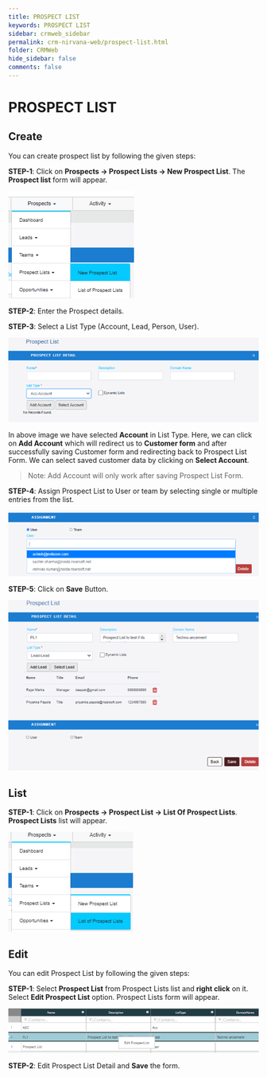 ```yaml
---
title: PROSPECT LIST
keywords: PROSPECT LIST
sidebar: crmweb_sidebar
permalink: crm-nirvana-web/prospect-list.html
folder: CRMWeb
hide_sidebar: false
comments: false
---
```


# PROSPECT LIST

## Create

You can create prospect list by following the given steps:

**STEP-1**: Click on **Prospects → Prospect Lists → New Prospect List**. The **Prospect list** form will appear.

![](/images/prospect-list-menu.png)

**STEP-2**: Enter the Prospect details.

**STEP-3**: Select a List Type (Account, Lead, Person, User).

![](/images/prospect-create-details.png)

In above image we have selected **Account** in List Type. Here, we can click on **Add Account** which will redirect us to **Customer form** and after successfully saving Customer form and redirecting back to Prospect List Form.
We can select saved customer data by clicking on **Select Account**.

>Note: Add Account will only work after saving Prospect List Form.

**STEP-4**:  Assign Prospect List to User or team by selecting single or multiple entries from the list.

![](/images/prospect-assign.png)

**STEP-5**: Click on **Save** Button.

![](/images/prospect-create-assign.png)

## List

**STEP-1**:  Click on **Prospects → Prospect List → List Of Prospect Lists**. **Prospect Lists** list will appear.

![](/images/prospect-list-lists.png)

## Edit

You can edit Prospect List by following the given steps:

**STEP-1**: Select **Prospect List** from Prospect Lists list and **right click** on it. Select **Edit Prospect List** option. Prospect Lists form will appear.

![](/images/prospect-list-edit.png)

**STEP-2**: Edit Prospect List Detail and **Save** the form.
